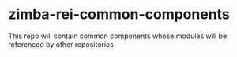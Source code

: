 # zimba-rei-common-components
This repo will contain common components whose modules will be referenced by other repositories
